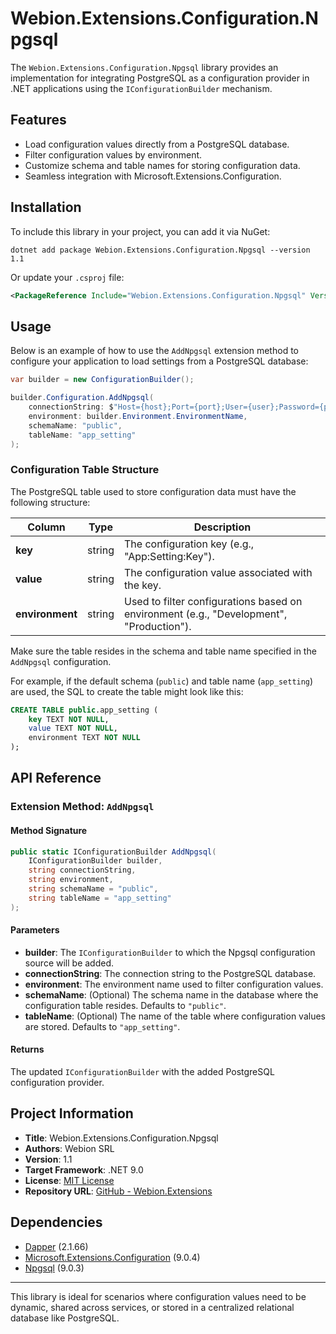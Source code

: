 # Webion.Extensions.Configuration.Npgsql

The `Webion.Extensions.Configuration.Npgsql` library provides an implementation for integrating PostgreSQL as a configuration provider in .NET applications using the `IConfigurationBuilder` mechanism.

## Features

- Load configuration values directly from a PostgreSQL database.
- Filter configuration values by environment.
- Customize schema and table names for storing configuration data.
- Seamless integration with Microsoft.Extensions.Configuration.

## Installation

To include this library in your project, you can add it via NuGet:

```textmate
dotnet add package Webion.Extensions.Configuration.Npgsql --version 1.1
```

Or update your `.csproj` file:

```xml
<PackageReference Include="Webion.Extensions.Configuration.Npgsql" Version="1.1" />
```

## Usage

Below is an example of how to use the `AddNpgsql` extension method to configure your application to load settings from a PostgreSQL database:

```csharp
var builder = new ConfigurationBuilder();

builder.Configuration.AddNpgsql(
    connectionString: $"Host={host};Port={port};User={user};Password={password}",
    environment: builder.Environment.EnvironmentName,
    schemaName: "public",
    tableName: "app_setting"
);
```

### Configuration Table Structure

The PostgreSQL table used to store configuration data must have the following structure:

| Column        | Type   | Description                        |
|---------------|--------|------------------------------------|
| **key**       | string | The configuration key (e.g., "App:Setting:Key"). |
| **value**     | string | The configuration value associated with the key. |
| **environment** | string | Used to filter configurations based on environment (e.g., "Development", "Production"). |

Make sure the table resides in the schema and table name specified in the `AddNpgsql` configuration.

For example, if the default schema (`public`) and table name (`app_setting`) are used, the SQL to create the table might look like this:

```sql
CREATE TABLE public.app_setting (
    key TEXT NOT NULL,
    value TEXT NOT NULL,
    environment TEXT NOT NULL
);
```

## API Reference

### Extension Method: `AddNpgsql`

#### Method Signature
```csharp
public static IConfigurationBuilder AddNpgsql(
    IConfigurationBuilder builder,
    string connectionString,
    string environment,
    string schemaName = "public",
    string tableName = "app_setting"
);
```

#### Parameters

- **builder**: The `IConfigurationBuilder` to which the Npgsql configuration source will be added.
- **connectionString**: The connection string to the PostgreSQL database.
- **environment**: The environment name used to filter configuration values.
- **schemaName**: (Optional) The schema name in the database where the configuration table resides. Defaults to `"public"`.
- **tableName**: (Optional) The name of the table where configuration values are stored. Defaults to `"app_setting"`.

#### Returns

The updated `IConfigurationBuilder` with the added PostgreSQL configuration provider.

## Project Information

- **Title**: Webion.Extensions.Configuration.Npgsql
- **Authors**: Webion SRL
- **Version**: 1.1
- **Target Framework**: .NET 9.0
- **License**: [MIT License](https://licenses.nuget.org/MIT)
- **Repository URL**: [GitHub - Webion.Extensions](https://github.com/webion-hub/Webion.Extensions)

## Dependencies

- [Dapper](https://www.nuget.org/packages/Dapper) (2.1.66)
- [Microsoft.Extensions.Configuration](https://www.nuget.org/packages/Microsoft.Extensions.Configuration) (9.0.4)
- [Npgsql](https://www.nuget.org/packages/Npgsql) (9.0.3)

---

This library is ideal for scenarios where configuration values need to be dynamic, shared across services, or stored in a centralized relational database like PostgreSQL.
